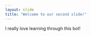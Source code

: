 ```yaml
---
layout: slide
title: "Welcome to our second slide!"
---
```

I really love learning through this bot!
